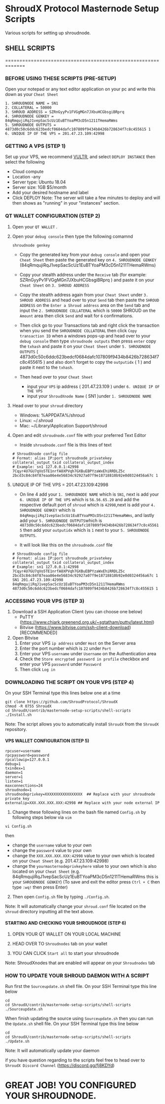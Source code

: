 # ShroudX Protocol Masternode Setup Scripts
 Various scripts for setting up shroudnode.


## SHELL SCRIPTS
=============================================================
### BEFORE USING THESE SCRIPTS (PRE-SETUP)
Open your notepad or any text editor application on your pc and write this down as your ``Cheat Sheet``
```
1. SHROUDNODE NAME = SN1
2. COLLATERAL = 50000
3. SHROUD ADDRESS = SZRnGyyPv1FVGgMGn7JXbuHCGbsgiBRprq
4. SHROUDNODE GENKEY = 84qRmqujiRqJ1vepSacScUz1EuBTYoaPM3cD5n1211THemaRWms
5. SHROUDNODE OUTPUTS = 4873d0c50c6ddc623bedcf0684dafc107809f9434b8426b728634f7c8c455615 1
6. UNIQUE IP OF THE VPS = 201.47.23.109:42998
```

### GETTING A VPS (STEP 1)
Set up your VPS, we recommend [VULTR](https://www.vultr.com/), and select ``DEPLOY INSTANCE`` then select the following
- Cloud compute
- Location -any
- Server type: Ubuntu 18.04
- Server size: 1GB $5/month
- Add your desired hostname and label
- Click DEPLOY
Note: The server will take a few minutes to deploy and will then shows as "running" in your "instances" section.

### QT WALLET CONFIGURATION (STEP 2)
1. Open your ``QT WALLET`` .
2. Open your ``debug console`` then type the following comamnd
	```
	shroudnode genkey
	```
	- Copy the generated key from your ``debug console`` and open your ``Cheat Sheet`` then paste the generated key on ``4. SHROUDNODE GENKEY`` (84qRmqujiRqJ1vepSacScUz1EuBTYoaPM3cD5n1211THemaRWms)

	- Copy your stealth address under the ``Receive`` tab (for example: SZRnGyyPv1FVGgMGn7JXbuHCGbsgiBRprq ) and paste it on your ``Cheat Sheet`` on ``3. SHROUD ADDRESS``

	- Copy the stealth address again from your ``Cheat Sheet`` under ``3. SHROUD ADDRESS`` and head over to your ``Send`` tab then paste the ``SHROUD ADDRESS`` on the ``Enter a Shroud address`` area on the ``Send`` tab and input the ``2. SHROUDNODE COLLATERAL`` which is ``50000`` SHROUD on the ``Amount`` area then click ``Send`` and wait for ``6`` confirmations.

	- Then click go to your Transactions tab and right click the transaction when you send the ``SHROUDNODE COLLATERAL`` then click ``Copy transaction ID`` when a windows pops-up and head over to your ``debug console`` then type ``shroudnode outputs`` then press ``enter`` copy the ``txhash`` and paste it on your ``Cheat Sheet`` under ``5. SHROUDNODE OUTPUTS`` ( 4873d0c50c6ddc623bedcf0684dafc107809f9434b8426b728634f7c8c455615 ) and also don't forget to copy the ``outputidx`` ( 1 ) and paste it next to the ``txhash``.

	- Then head over to your ``Cheat Sheet`` 
		- input your ``VPS`` ip address ( 201.47.23.109 ) under ``6. UNIQUE IP OF THE VPS``
		- input your ``ShroudXnode Name``  ( SN1 )under ``1. SHROUDNODE NAME``

3. Head over to your ``shroud`` directory
	- Windows: %APPDATA%/shroud
	- Linux: ~/.shroud
	- Mac: ~/Library/Application Support/shroud
4. Open and edit ``shroudnode.conf`` file with your preferred Text Editor
	- Inside ``shroudnode.conf`` file is this lines of text
	```
	# ShroudXnode config file
	# Format: alias IP:port shroudnode_privatekey collateral_output_txid collateral_output_index
	# Example: sn1 127.0.0.1:42998 7Cqyr4U7GU7qVo5TE1nrfA8XPVqh7GXBuEBPYzaWxEhiRRDLZ5c 2bcd3c84c84f87eaa86e4e56834c92927a07f9e18718810b92e0d0324456a67c 1
	```
6. UNIQUE IP OF THE VPS = 201.47.23.109:42998
	- On line 4 add your ``1. SHROUDNODE NAME`` which is ``SN1``, next is add your ``6. UNIQUE IP OF THE VPS`` which is ``56.56.65.20`` and add the respective default port of ``shroud`` which is ``42998``,next is add your  ``4. SHROUDNODE GENKEY`` which is ``84qRmqujiRqJ1vepSacScUz1EuBTYoaPM3cD5n1211THemaRWms``, and lastly add your ``5. SHROUDNODE OUTPUTS``which is ``4873d0c50c6ddc623bedcf0684dafc107809f9434b8426b728634f7c8c455615`` then add your ``outputidx`` which is ``1`` next to your ``5. SHROUDNODE OUTPUTS``.

	- It will look like this on the ``shroudnode.conf`` file

	```
	# ShroudXnode config file
	# Format: alias IP:port shroudnode_privatekey collateral_output_txid collateral_output_index
	# Example: sn1 127.0.0.1:42998 7Cqyr4U7GU7qVo5TE1nrfA8XPVqh7GXBuEBPYzaWxEhiRRDLZ5c 2bcd3c84c84f87eaa86e4e56834c92927a07f9e18718810b92e0d0324456a67c 1
	SN1 201.47.23.109:42998 84qRmqujiRqJ1vepSacScUz1EuBTYoaPM3cD5n1211THemaRWms 4873d0c50c6ddc623bedcf0684dafc107809f9434b8426b728634f7c8c455615 1
	```

### ACCESSING YOUR VPS (STEP 3)
1. Download a SSH Application Client (you can choose one below)
	- PuTTY (https://www.chiark.greenend.org.uk/~sgtatham/putty/latest.html)
	- Bitvise (https://www.bitvise.com/ssh-client-download) [RECOMMENDED]
2. Open Bitvise
	1. Enter your VPS ``ip address`` under ``Host`` on the Server area
	2. Enter the port number which is ``22`` under ``Port``
	3. Enter your VPS ``username`` under ``Username`` on the Authentication area
	4. Check the ``Store encrypted password in profile`` checkbox and enter your VPS ``password`` under ``Password``
	5. Then click ``Log in``

### DOWNLOADING THE SCRIPT ON YOUR VPS (STEP 4)
On your SSH Terminal type this lines below one at a time
```
git clone https://github.com/ShroudProtocol/ShroudX
chmod -R 0755 ShroudX
cd ShroudX/contrib/masternode-setup-scripts/shell-scripts
./Install.sh
```
Note: The script allows you to automatically install ``ShroudX`` from the ``ShroudX`` repository.

#### VPS WALLET CONFIGURATION (STEP 5)

```
rpcuser=username
rpcpassword=password
rpcallowip=127.0.0.1
debug=1
txindex=1
daemon=1
server=1
listen=1
maxconnections=24
shroudnode=1
shroudnodeprivkey=XXXXXXXXXXXXXXXXX  ## Replace with your shroudnode private key
externalip=XXX.XXX.XXX.XXX:42998 ## Replace with your node external IP
```
1. Change these following lines on the bash file named ``Config.sh`` by following steps below via ``vim``

```
vi Config.sh
```
then 

- change the ``username`` value to your own
- change the ``password`` value to your own
- change the ``XXX.XXX.XXX.XXX:42998`` value to your own which is located on your ``Cheat Sheet`` (e.g. 201.47.23.109:42998)
- change the ``yourmasternodeprivkeyhere`` value to your own which is also located on your ``Cheat Sheet`` (e.g. 84qRmqujiRqJ1vepSacScUz1EuBTYoaPM3cD5n1211THemaRWms this is your ``SHROUDNODE GENKEY``)
	(To save and exit the editor press ``Ctrl + C`` then type ``:wq!`` then press Enter)

2. Then open ``Config.sh`` file by typing ``./Config.sh``. 

Note: It will automatically change your ``shroud.conf`` file located on the ``shroud`` directory inputting all the text above.

#### STARTING AND CHECKING YOUR SHROUDNODE (STEP 6)

1. OPEN YOUR QT WALLET ON YOUR LOCAL MACHINE

2. HEAD OVER TO ``Shroudnodes`` tab on your wallet

3. YOU CAN CLICK ``Start all`` to start your shroudnode

Note: ShroudXnodes that are enabled will appear on your ``Shroudnodes`` tab

### HOW TO UPDATE YOUR SHROUD DAEMON WITH A SCRIPT
Run first the ``Sourceupdate.sh`` shell file. On your SSH Terminal type this line below
```
cd
cd ShroudX/contrib/masternode-setup-scripts/shell-scripts
./Sourceupdate.sh
```

When finish updating the source using ``Sourceupdate.sh`` then you can run the ``Update.sh`` shell file. On your SSH Terminal type this line below
```
cd
cd ShroudX/contrib/masternode-setup-scripts/shell-scripts
./Update.sh
```
Note: It will automatically update your daemon



if you have question regarding to the scripts feel free to head over to ``ShroudX Discord Channel`` (https://discord.gg/fj8KDYd)


# GREAT JOB! YOU CONFIGURED YOUR SHROUDNODE.
